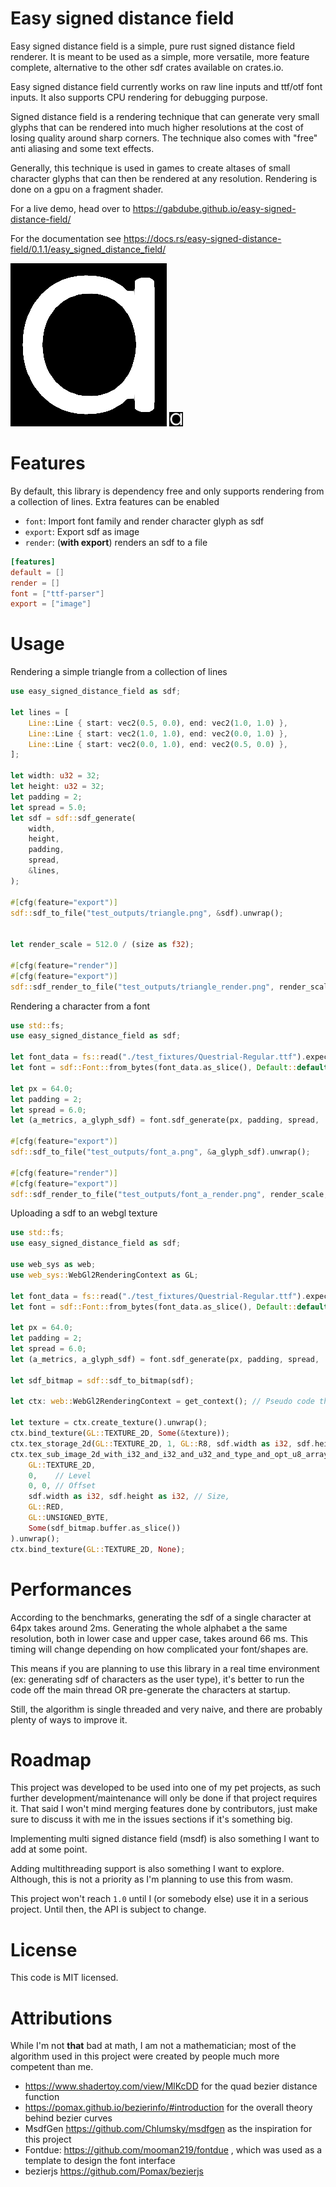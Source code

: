 # Easy signed distance field

Easy signed distance field is a simple, pure rust signed distance field renderer. It is meant to be used as a simple, more versatile, more feature complete, alternative to the other sdf crates available on crates.io. 

Easy signed distance field currently works on raw line inputs and ttf/otf font inputs. It also supports CPU rendering for debugging purpose.

Signed distance field is a rendering technique that can generate very small glyphs that can be rendered into much higher resolutions at the cost of losing quality around sharp corners. The technique also comes with "free" anti aliasing and some text effects.

Generally, this technique is used in games to create altases of small character glyphs that can then be rendered at any resolution. Rendering is done on a gpu on a fragment shader.

For a live demo, head over to https://gabdube.github.io/easy-signed-distance-field/

For the documentation see https://docs.rs/easy-signed-distance-field/0.1.1/easy_signed_distance_field/

![sdf render](images/font_a_render.png) ![sdf](images/font_a.png)

# Features

By default, this library is dependency free and only supports rendering from a collection of lines.
Extra features can be enabled

* `font`: Import font family and render character glyph as sdf
* `export`: Export sdf as image
* `render`: (**with export**) renders an sdf to a file

```toml
[features]
default = []
render = []
font = ["ttf-parser"]
export = ["image"]
```

# Usage

Rendering a simple triangle from a collection of lines

```rust
use easy_signed_distance_field as sdf;

let lines = [
    Line::Line { start: vec2(0.5, 0.0), end: vec2(1.0, 1.0) },
    Line::Line { start: vec2(1.0, 1.0), end: vec2(0.0, 1.0) },
    Line::Line { start: vec2(0.0, 1.0), end: vec2(0.5, 0.0) },
];

let width: u32 = 32;
let height: u32 = 32;
let padding = 2;
let spread = 5.0;
let sdf = sdf::sdf_generate(
    width,
    height,
    padding,
    spread,
    &lines,
);

#[cfg(feature="export")]
sdf::sdf_to_file("test_outputs/triangle.png", &sdf).unwrap();


let render_scale = 512.0 / (size as f32);

#[cfg(feature="render")]
#[cfg(feature="export")]
sdf::sdf_render_to_file("test_outputs/triangle_render.png", render_scale, 0.5, 0.02, &sdf).unwrap();
```

Rendering a character from a font

```rust
use std::fs;
use easy_signed_distance_field as sdf;

let font_data = fs::read("./test_fixtures/Questrial-Regular.ttf").expect("Failed to read font file");
let font = sdf::Font::from_bytes(font_data.as_slice(), Default::default()).expect("Failed to parse font file");

let px = 64.0;
let padding = 2;
let spread = 6.0;
let (a_metrics, a_glyph_sdf) = font.sdf_generate(px, padding, spread, 'a').unwrap();

#[cfg(feature="export")]
sdf::sdf_to_file("test_outputs/font_a.png", &a_glyph_sdf).unwrap();

#[cfg(feature="render")]
#[cfg(feature="export")]
sdf::sdf_render_to_file("test_outputs/font_a_render.png", render_scale, 0.5, 0.02, &a_glyph_sdf).unwrap();
```

Uploading a sdf to an webgl texture

```rust
use std::fs;
use easy_signed_distance_field as sdf;

use web_sys as web;
use web_sys::WebGl2RenderingContext as GL;

let font_data = fs::read("./test_fixtures/Questrial-Regular.ttf").expect("Failed to read font file");
let font = sdf::Font::from_bytes(font_data.as_slice(), Default::default()).expect("Failed to parse font file")

let px = 64.0;
let padding = 2;
let spread = 6.0;
let (a_metrics, a_glyph_sdf) = font.sdf_generate(px, padding, spread, 'a').unwrap();

let sdf_bitmap = sdf::sdf_to_bitmap(sdf);

let ctx: web::WebGl2RenderingContext = get_context(); // Pseudo code that fetches your webgl context

let texture = ctx.create_texture().unwrap();
ctx.bind_texture(GL::TEXTURE_2D, Some(&texture));
ctx.tex_storage_2d(GL::TEXTURE_2D, 1, GL::R8, sdf.width as i32, sdf.height as i32);
ctx.tex_sub_image_2d_with_i32_and_i32_and_u32_and_type_and_opt_u8_array(
    GL::TEXTURE_2D,
    0,    // Level
    0, 0, // Offset
    sdf.width as i32, sdf.height as i32, // Size,
    GL::RED,
    GL::UNSIGNED_BYTE,
    Some(sdf_bitmap.buffer.as_slice())
).unwrap();
ctx.bind_texture(GL::TEXTURE_2D, None);

```


# Performances

According to the benchmarks, generating the sdf of a single character at 64px takes around 2ms. Generating the whole alphabet a the same resolution, both in lower case and upper case, takes around 66 ms. This timing will change depending on how complicated your font/shapes are.

This means if you are planning to use this library in a real time environment (ex: generating sdf of characters as the user type), it's better to run the code off the main thread OR pre-generate the characters at startup.

Still, the algorithm is single threaded and very naive, and there are probably plenty of ways to improve it.

# Roadmap

This project was developed to be used into one of my pet projects, as such further development/maintenance will only be done if that project requires it. That said I won't mind merging features done by contributors, just make sure to discuss it with me in the issues sections if it's something big.

Implementing multi signed distance field (msdf) is also something I want to add at some point.

Adding multithreading support is also something I want to explore. Although, this is not a priority as I'm planning to use this from wasm.

This project won't reach `1.0` until I (or somebody else) use it in a serious project. Until then, the API is subject to change.

# License

This code is MIT licensed.

# Attributions

While I'm not **that** bad at math, I am not a mathematician; most of the algorithm used in this project were created by people much more competent than me.

* https://www.shadertoy.com/view/MlKcDD for the quad bezier distance function
* https://pomax.github.io/bezierinfo/#introduction for the overall theory behind bezier curves
* MsdfGen https://github.com/Chlumsky/msdfgen as the inspiration for this project
* Fontdue: https://github.com/mooman219/fontdue , which was used as a template to design the font interface
* bezierjs https://github.com/Pomax/bezierjs